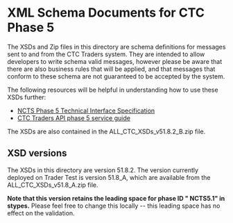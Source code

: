 # XML Schema Documents for CTC Phase 5

The XSDs and Zip files in this directory are schema definitions for messages sent to and from the CTC Traders system. They are intended to allow developers to write schema valid messages, however please be aware that there are also business rules that will be applied, and that messages that conform to these schema are not guaranteed to be accepted by the system. 

The following resources will be helpful in understanding how to use these XSDs further:

* [NCTS Phase 5 Technical Interface Specification](https://developer.service.hmrc.gov.uk/guides/ctc-traders-phase5-tis/)
* [CTC Traders API phase 5 service guide](https://developer.service.hmrc.gov.uk/guides/ctc-traders-phase5-service-guide)

The XSDs are also contained in the ALL_CTC_XSDs_v51.8.2_B.zip file.

## XSD versions

The XSDs in this directory are version 51.8.2. The version currently deployed on Trader Test is version 51.8_A, which are available from the ALL_CTC_XSDs_v51.8_A.zip file.

**Note that this version retains the leading space for phase ID " NCTS5.1" in stypes.** Please feel free to change this locally -- this leading space has no effect on the validation. 